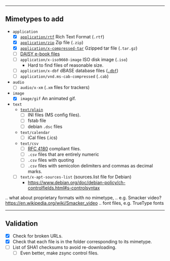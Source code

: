 ----------------
Mimetypes to add
----------------

- `application`
    - [x] [`application/rtf`](media-types/application/rtf/) Rich Text Format (`.rtf`)
    - [x] [`application/zip`](media-types/application/zip/) Zip file (`.zip`)
    - [x] [`application/x-compressed-tar`](media-types/application/x-compressed-tar/) Gzipped tar file (`.tar.gz`)
    - [ ] [DAISY e-book files](https://bugs.freedesktop.org/show_bug.cgi?id=91873)
    - [ ] `application/x-iso9660-image` ISO disk image (`.iso`)
        - Hard to find files of reasonable size.
    - [ ] `application/x-dbf` dBASE database files ([`.dbf`](https://en.wikipedia.org/wiki/.dbf))
    - [ ] `application/vnd.ms-cab-compressed` (`.cab`)
- `audio`
    - [ ] `audio/x-xm` (`.xm` files for trackers)
- `image`
    - [x] `image/gif` An animated gif.
- `text`
    - [`text/plain`](media-types/text/plain/)
        - [ ] INI files (MS config files).
        - [ ] fstab file
        - [ ] debian `.dsc` files
    - `text/calendar`
        - [ ] iCal files (.ics)
    - `text/csv`
        - [ ] [RFC 4180](https://tools.ietf.org/html/rfc4180) compliant files.
        - [ ] `.csv` files that are entirely numeric
        - [ ] `.csv` files with quoting
        - [ ] `.csv` files with semicolon delimiters and commas as decimal marks.
    - [ ] `text/x-apt-sources-list` (sources.list file for Debian)
        - https://www.debian.org/doc/debian-policy/ch-controlfields.html#s-controlsyntax

.. what about proprietary formats with no mimetype,
.. e.g. Smacker video? https://en.wikipedia.org/wiki/Smacker_video
.. font files, e.g. TrueType fonts

----------
Validation
----------

- [x] Check for broken URLs.
- [x] Check that each file is in the folder corresponding to its mimetype.
- [ ] List of SHA1 checksums to avoid re-downloading.
    - [ ] Even better, make zsync control files.
